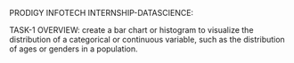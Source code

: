 PRODIGY INFOTECH INTERNSHIP-DATASCIENCE:

TASK-1 OVERVIEW:
create a bar chart or histogram to visualize the distribution of a categorical or continuous variable, such as the distribution of ages or genders in a population.

